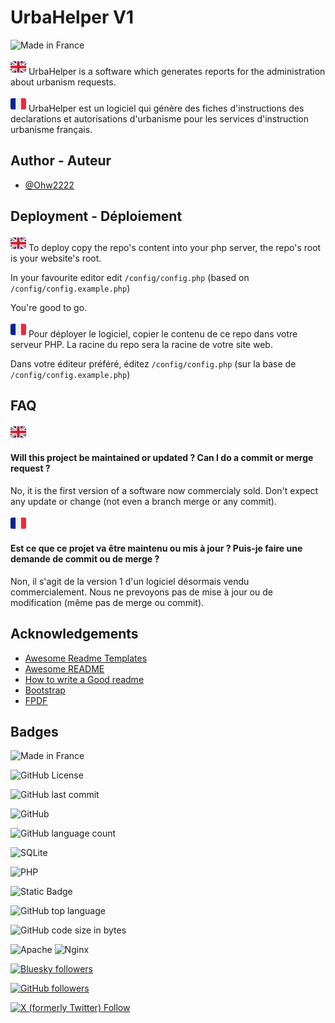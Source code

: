 
# UrbaHelper V1 
![Made in France](https://raw.githubusercontent.com/pedromxavier/flag-badges/main/badges/FR.svg)

![English](data:image/svg+xml,%3Csvg%20width%3D%2225%22%20height%3D%2225%22%20viewBox%3D%220%200%201.125%201.125%22%20xmlns%3D%22http%3A%2F%2Fwww.w3.org%2F2000%2Fsvg%22%20aria-hidden%3D%22true%22%20class%3D%22iconify%20iconify--twemoji%22%3E%3Cpath%20fill%3D%22%2300247D%22%20d%3D%22M0%20.283v.123h.176zm.146.686h.26V.787zM.719.786v.183h.26zM0%20.719v.123L.176.719zM.979.156h-.26v.182zm.146.686V.719H.949zm0-.436V.283L.949.406zM.406.156h-.26l.26.183z%22%2F%3E%3Cpath%20fill%3D%22%23CF1B2B%22%20d%3D%22m.786.719.303.213A.13.13%200%200%200%201.12.877L.895.719zm-.38%200H.339L.036.931a.12.12%200%200%200%20.061.034L.406.748zM.719.406h.067l.303-.212A.13.13%200%200%200%201.028.16L.719.377zm-.379%200L.036.194a.13.13%200%200%200-.031.055L.23.406z%22%2F%3E%3Cpath%20fill%3D%22%23EEE%22%20d%3D%22M1.125.656H.656v.313h.063V.787l.26.182H1a.13.13%200%200%200%20.089-.037L.786.719h.109l.225.158a.1.1%200%200%200%20.005-.033V.842L.949.719h.176zM0%20.656v.063h.176L0%20.842v.002q.002.053.036.087L.339.719h.067v.029l-.31.217.029.004h.021l.26-.183v.183h.063V.656zM1.125.281a.12.12%200%200%200-.036-.087L.786.406H.719V.377l.31-.217L1%20.156H.979l-.26.183V.156H.656v.313h.469V.406H.949l.176-.123zM.406.156v.182L.146.156H.125a.13.13%200%200%200-.089.037l.303.212H.23L.005.248A.1.1%200%200%200%200%20.281v.002l.176.123H0v.063h.469V.156z%22%2F%3E%3Cpath%20fill%3D%22%23CF1B2B%22%20d%3D%22M.656.469V.156H.468v.313H0v.188h.469V.97h.188V.656h.469V.468z%22%2F%3E%3C%2Fsvg%3E)
UrbaHelper is a software which generates reports for the administration about urbanism requests.

![French](data:image/svg+xml,%3Csvg%20width%3D%2225%22%20height%3D%2225%22%20viewBox%3D%220%200%201.125%201.125%22%20xmlns%3D%22http%3A%2F%2Fwww.w3.org%2F2000%2Fsvg%22%20aria-hidden%3D%22true%22%20class%3D%22iconify%20iconify--twemoji%22%3E%3Cpath%20fill%3D%22%23ED2939%22%20d%3D%22M1.125.844A.125.125%200%200%201%201%20.969H.75V.156H1a.125.125%200%200%201%20.125.125z%22%2F%3E%3Cpath%20fill%3D%22%23002495%22%20d%3D%22M.125.156A.125.125%200%200%200%200%20.281v.563a.125.125%200%200%200%20.125.125h.25V.156z%22%2F%3E%3Cpath%20fill%3D%22%23EEE%22%20d%3D%22M.375.156H.75v.813H.375z%22%2F%3E%3C%2Fsvg%3E)
UrbaHelper est un logiciel qui génère des fiches d'instructions des declarations et autorisations d'urbanisme pour les services d'instruction urbanisme français.
## Author - Auteur

- [@Ohw2222](https://www.github.com/Ohw2222)


## Deployment - Déploiement

![English](data:image/svg+xml,%3Csvg%20width%3D%2225%22%20height%3D%2225%22%20viewBox%3D%220%200%201.125%201.125%22%20xmlns%3D%22http%3A%2F%2Fwww.w3.org%2F2000%2Fsvg%22%20aria-hidden%3D%22true%22%20class%3D%22iconify%20iconify--twemoji%22%3E%3Cpath%20fill%3D%22%2300247D%22%20d%3D%22M0%20.283v.123h.176zm.146.686h.26V.787zM.719.786v.183h.26zM0%20.719v.123L.176.719zM.979.156h-.26v.182zm.146.686V.719H.949zm0-.436V.283L.949.406zM.406.156h-.26l.26.183z%22%2F%3E%3Cpath%20fill%3D%22%23CF1B2B%22%20d%3D%22m.786.719.303.213A.13.13%200%200%200%201.12.877L.895.719zm-.38%200H.339L.036.931a.12.12%200%200%200%20.061.034L.406.748zM.719.406h.067l.303-.212A.13.13%200%200%200%201.028.16L.719.377zm-.379%200L.036.194a.13.13%200%200%200-.031.055L.23.406z%22%2F%3E%3Cpath%20fill%3D%22%23EEE%22%20d%3D%22M1.125.656H.656v.313h.063V.787l.26.182H1a.13.13%200%200%200%20.089-.037L.786.719h.109l.225.158a.1.1%200%200%200%20.005-.033V.842L.949.719h.176zM0%20.656v.063h.176L0%20.842v.002q.002.053.036.087L.339.719h.067v.029l-.31.217.029.004h.021l.26-.183v.183h.063V.656zM1.125.281a.12.12%200%200%200-.036-.087L.786.406H.719V.377l.31-.217L1%20.156H.979l-.26.183V.156H.656v.313h.469V.406H.949l.176-.123zM.406.156v.182L.146.156H.125a.13.13%200%200%200-.089.037l.303.212H.23L.005.248A.1.1%200%200%200%200%20.281v.002l.176.123H0v.063h.469V.156z%22%2F%3E%3Cpath%20fill%3D%22%23CF1B2B%22%20d%3D%22M.656.469V.156H.468v.313H0v.188h.469V.97h.188V.656h.469V.468z%22%2F%3E%3C%2Fsvg%3E)
To deploy copy the repo's content into your php server, the repo's root is your website's root.

In your favourite editor edit `/config/config.php` (based on `/config/config.example.php`)

You're good to go.

![French](data:image/svg+xml,%3Csvg%20width%3D%2225%22%20height%3D%2225%22%20viewBox%3D%220%200%201.125%201.125%22%20xmlns%3D%22http%3A%2F%2Fwww.w3.org%2F2000%2Fsvg%22%20aria-hidden%3D%22true%22%20class%3D%22iconify%20iconify--twemoji%22%3E%3Cpath%20fill%3D%22%23ED2939%22%20d%3D%22M1.125.844A.125.125%200%200%201%201%20.969H.75V.156H1a.125.125%200%200%201%20.125.125z%22%2F%3E%3Cpath%20fill%3D%22%23002495%22%20d%3D%22M.125.156A.125.125%200%200%200%200%20.281v.563a.125.125%200%200%200%20.125.125h.25V.156z%22%2F%3E%3Cpath%20fill%3D%22%23EEE%22%20d%3D%22M.375.156H.75v.813H.375z%22%2F%3E%3C%2Fsvg%3E)
Pour déployer le logiciel, copier le contenu de ce repo dans votre serveur PHP. La racine du repo sera la racine de votre site web.

Dans votre éditeur préféré, éditez `/config/config.php` (sur la base de `/config/config.example.php`)



## FAQ

![English](data:image/svg+xml,%3Csvg%20width%3D%2225%22%20height%3D%2225%22%20viewBox%3D%220%200%201.125%201.125%22%20xmlns%3D%22http%3A%2F%2Fwww.w3.org%2F2000%2Fsvg%22%20aria-hidden%3D%22true%22%20class%3D%22iconify%20iconify--twemoji%22%3E%3Cpath%20fill%3D%22%2300247D%22%20d%3D%22M0%20.283v.123h.176zm.146.686h.26V.787zM.719.786v.183h.26zM0%20.719v.123L.176.719zM.979.156h-.26v.182zm.146.686V.719H.949zm0-.436V.283L.949.406zM.406.156h-.26l.26.183z%22%2F%3E%3Cpath%20fill%3D%22%23CF1B2B%22%20d%3D%22m.786.719.303.213A.13.13%200%200%200%201.12.877L.895.719zm-.38%200H.339L.036.931a.12.12%200%200%200%20.061.034L.406.748zM.719.406h.067l.303-.212A.13.13%200%200%200%201.028.16L.719.377zm-.379%200L.036.194a.13.13%200%200%200-.031.055L.23.406z%22%2F%3E%3Cpath%20fill%3D%22%23EEE%22%20d%3D%22M1.125.656H.656v.313h.063V.787l.26.182H1a.13.13%200%200%200%20.089-.037L.786.719h.109l.225.158a.1.1%200%200%200%20.005-.033V.842L.949.719h.176zM0%20.656v.063h.176L0%20.842v.002q.002.053.036.087L.339.719h.067v.029l-.31.217.029.004h.021l.26-.183v.183h.063V.656zM1.125.281a.12.12%200%200%200-.036-.087L.786.406H.719V.377l.31-.217L1%20.156H.979l-.26.183V.156H.656v.313h.469V.406H.949l.176-.123zM.406.156v.182L.146.156H.125a.13.13%200%200%200-.089.037l.303.212H.23L.005.248A.1.1%200%200%200%200%20.281v.002l.176.123H0v.063h.469V.156z%22%2F%3E%3Cpath%20fill%3D%22%23CF1B2B%22%20d%3D%22M.656.469V.156H.468v.313H0v.188h.469V.97h.188V.656h.469V.468z%22%2F%3E%3C%2Fsvg%3E)
#### Will this project be maintained or updated ? Can I do a commit or merge request ?

No, it is the first version of a software now commercialy sold. Don't expect any update or change (not even a branch merge or any commit).

![French](data:image/svg+xml,%3Csvg%20width%3D%2225%22%20height%3D%2225%22%20viewBox%3D%220%200%201.125%201.125%22%20xmlns%3D%22http%3A%2F%2Fwww.w3.org%2F2000%2Fsvg%22%20aria-hidden%3D%22true%22%20class%3D%22iconify%20iconify--twemoji%22%3E%3Cpath%20fill%3D%22%23ED2939%22%20d%3D%22M1.125.844A.125.125%200%200%201%201%20.969H.75V.156H1a.125.125%200%200%201%20.125.125z%22%2F%3E%3Cpath%20fill%3D%22%23002495%22%20d%3D%22M.125.156A.125.125%200%200%200%200%20.281v.563a.125.125%200%200%200%20.125.125h.25V.156z%22%2F%3E%3Cpath%20fill%3D%22%23EEE%22%20d%3D%22M.375.156H.75v.813H.375z%22%2F%3E%3C%2Fsvg%3E)
#### Est ce que ce projet va être maintenu ou mis à jour ? Puis-je faire une demande de commit ou de merge ?

Non, il s'agit de la version 1 d'un logiciel désormais vendu commercialement. Nous ne prevoyons pas de mise à jour ou de modification (même pas de merge ou commit).


## Acknowledgements

 - [Awesome Readme Templates](https://awesomeopensource.com/project/elangosundar/awesome-README-templates)
 - [Awesome README](https://github.com/matiassingers/awesome-readme)
 - [How to write a Good readme](https://bulldogjob.com/news/449-how-to-write-a-good-readme-for-your-github-project)
 - [Bootstrap](https://github.com/twbs/bootstrap)
 - [FPDF](https://www.fpdf.org/)


## Badges

![Made in France](https://raw.githubusercontent.com/pedromxavier/flag-badges/main/badges/FR.svg)

![GitHub License](https://img.shields.io/github/license/Ohw2222/urbahelper-v1)

![GitHub last commit](https://img.shields.io/github/last-commit/Ohw2222/urbahelper-v1)

![GitHub](https://img.shields.io/badge/github-%23121011.svg?style=for-the-badge&logo=github&logoColor=white)

![GitHub language count](https://img.shields.io/github/languages/count/Ohw2222/urbahelper-v1)

![SQLite](https://img.shields.io/badge/sqlite-%2307405e.svg?style=for-the-badge&logo=sqlite&logoColor=white)

![PHP](https://img.shields.io/badge/php-%23777BB4.svg?style=for-the-badge&logo=php&logoColor=white)

![Static Badge](https://img.shields.io/badge/PHP-8.0-blue)

![GitHub top language](https://img.shields.io/github/languages/top/Ohw2222/urbahelper-v1)

![GitHub code size in bytes](https://img.shields.io/github/languages/code-size/Ohw2222/urbahelper-v1)

![Apache](https://img.shields.io/badge/apache-%23D42029.svg?style=for-the-badge&logo=apache&logoColor=white)
![Nginx](https://img.shields.io/badge/nginx-%23009639.svg?style=for-the-badge&logo=nginx&logoColor=white)

[![Bluesky followers](https://img.shields.io/bluesky/followers/ayazpoor.fr)](https://bsky.app/profile/ayazpoor.fr)

[![GitHub followers](https://img.shields.io/github/followers/Ohw2222)](https://github.com/Ohw2222)

[![X (formerly Twitter) Follow](https://img.shields.io/twitter/follow/OAyazpoor)](https://x.com/OAyazpoor)